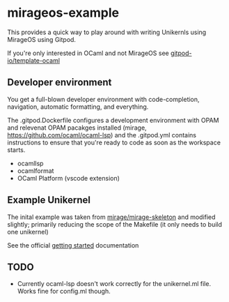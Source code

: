 # mirageos-example

This provides a quick way to play around with writing Unikernls using MirageOS using Gitpod. 

If you're only interested in OCaml and not MirageOS see [gitpod-io/template-ocaml](https://github.com/gitpod-io/template-ocaml)

## Developer environment

You get a full-blown developer environment with code-completion, navigation, automatic formatting, and everything.

The .gitpod.Dockerfile configures a development environment with OPAM and relevenat OPAM pacakges installed (mirage, https://github.com/ocaml/ocaml-lsp) and the .gitpod.yml contains instructions to ensure that you're ready to code as soon as the workspace starts.

- ocamllsp
- ocamlformat
- OCaml Platform (vscode extension)

## Example Unikernel

The inital example was taken from [mirage/mirage-skeleton](https://github.com/mirage/mirage-skeleton) and modified slightly; primarily reducing the scope of the Makefile (it only needs to build one unikernel)

See the official [getting started](https://mirage.io/wiki/hello-world) documentation

## TODO

- Currently ocaml-lsp doesn't work correctly for the unikernel.ml file. Works fine for config.ml though.
